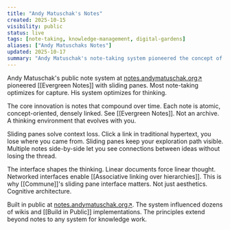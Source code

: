 ```yaml
---
title: "Andy Matuschak's Notes"
created: 2025-10-15
visibility: public
status: live
tags: [note-taking, knowledge-management, digital-gardens]
aliases: ["Andy Matuschaks Notes"]
updated: 2025-10-17
summary: "Andy Matuschak's note-taking system pioneered the concept of evergreen notes with sliding pane interfaces and dense linking."
---
```


Andy Matuschak's public note system at <a href="https://notes.andymatuschak.org" target="_blank" rel="noopener noreferrer">notes.andymatuschak.org<span class="external-link-icon" aria-hidden="true">↗</span></a> pioneered [[Evergreen Notes]] with sliding panes. Most note-taking optimizes for capture. His system optimizes for thinking.

The core innovation is notes that compound over time. Each note is atomic, concept-oriented, densely linked. See [[Evergreen Notes]]. Not an archive. A thinking environment that evolves with you.

Sliding panes solve context loss. Click a link in traditional hypertext, you lose where you came from. Sliding panes keep your exploration path visible. Multiple notes side-by-side let you see connections between ideas without losing the thread.

The interface shapes the thinking. Linear documents force linear thought. Networked interfaces enable [[Associative linking over hierarchies]]. This is why [[Commune]]'s sliding pane interface matters. Not just aesthetics. Cognitive architecture.

Built in public at <a href="https://notes.andymatuschak.org" target="_blank" rel="noopener noreferrer">notes.andymatuschak.org<span class="external-link-icon" aria-hidden="true">↗</span></a>. The system influenced dozens of wikis and [[Build in Public]] implementations. The principles extend beyond notes to any system for knowledge work.
